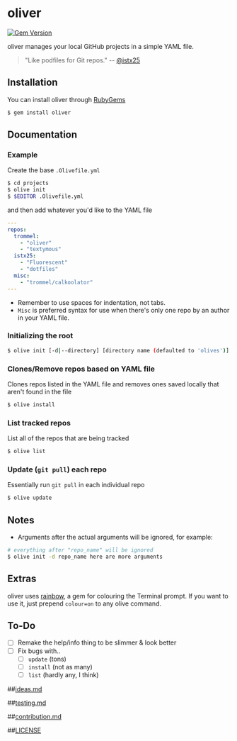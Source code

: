 oliver
======

[![Gem Version](https://badge.fury.io/rb/oliver.svg)](http://badge.fury.io/rb/oliver)

oliver manages your local GitHub projects
in a simple YAML file.

> "Like podfiles for Git repos."
-- [@istx25](https://github.com/istx25)

Installation
------------

You can install oliver through [RubyGems](https://rubygems.org/gems/oliver)

```bash
$ gem install oliver
```

Documentation
----

### Example

Create the base `.Olivefile.yml`

```bash
$ cd projects
$ olive init
$ $EDITOR .Olivefile.yml
```
and then add whatever you'd like to the
YAML file

```yaml
---
repos:
  trommel:
    - "oliver"
    - "textymous"
  istx25:
    - "Fluorescent"
    - "dotfiles"
  misc:
    - "trommel/calkoolator"
---
```

- Remember to use spaces for indentation, not tabs.
- `Misc` is preferred syntax for use
when there's only one repo by an author in
your YAML file.

### Initializing the root

```bash
$ olive init [-d|--directory] [directory name (defaulted to 'olives')]
```

### Clones/Remove repos based on YAML file

Clones repos listed in the YAML file and
removes ones saved locally that aren't found
in the file

```bash
$ olive install
```

### List tracked repos

List all of the repos that are being tracked

```bash
$ olive list
```

### Update (`git pull`) each repo

Essentially run `git pull` in each
individual repo

```bash
$ olive update
```

Notes
-----

- Arguments after the actual arguments will be ignored, for example:

```bash
# everything after "repo_name" will be ignored
$ olive init -d repo_name here are more arguments
```

Extras
------

oliver uses [rainbow](https://github.com/sickill/rainbow), a gem for colouring the Terminal prompt.
If you want to use it, just prepend `colour=on` to any olive command.

To-Do
-----

- [ ] Remake the help/info thing to be slimmer & look better
- [ ] Fix bugs with..
    - [ ] `update` (tons)
    - [ ] `install` (not as many)
    - [ ] `list` (hardly any, I think)

##[ideas.md](https://github.com/trommel/oliver/blob/master/IDEAS.md)

##[testing.md](https://github.com/trommel/oliver/blob/master/spec/TESTING.md)

##[contribution.md](https://github.com/trommel/oliver/blob/master/spec/CONTRIBUTING.md)

##[LICENSE](https://github.com/trommel/oliver/blob/master/spec/LICENSE)
